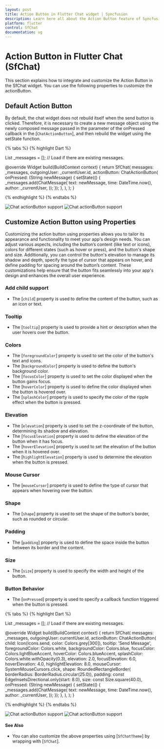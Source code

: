 ```yaml
---
layout: post
title: Action Button in Flutter Chat widget | Syncfusion
description: Learn here all about the Action Button feature of Syncfusion Flutter Chat (SfChat) widget and how it enhances user interaction and customization.
platform: flutter
control: SfChat
documentation: ug
---
```


# Action Button in Flutter Chat (SfChat)
This section explains how to integrate and customize the Action Button in the SfChat widget. You can use the following
properties to customize the actionButton.

## Default Action Button
By default, the chat widget does not rebuild itself when the send button is clicked. Therefore, it is necessary to 
create a new message object using the newly composed message passed in the parameter of the onPressed callback in the 
[`ChatActionButton`], and then rebuild the widget using the setState function.

{% tabs %}
{% highlight Dart %}

List<ChatMessage> _messages = <ChatMessage>[]; // Load if there are existing messages.

@override
Widget build(BuildContext context) {
  return SfChat(
    messages: _messages,
    outgoingUser: _currentUser.id,
    actionButton: ChatActionButton(
      onPressed: (String newMessage) {
        setState(() {
          _messages.add(ChatMessage(
            text: newMessage,
            time: DateTime.now(),
            author: _currentUser,
          ));
        });
      },
    ),
  );
}

{% endhighlight %}
{% endtabs %}

![Chat actionButton support](images/action-button/actionbutton-disabled.png)
![Chat actionButton support](images/action-button/actionbutton-background.png)

## Customize Action Button using Properties
Customizing the action button using properties allows you to tailor its appearance and functionality to meet your app's 
design needs. You can adjust various aspects, including the button’s content (like text or icons), colors for different 
states (such as hover or press), and the button's shape and size. Additionally, you can control the button's elevation 
to manage its shadow and depth, specify the type of cursor that appears on hover, and define padding for spacing around 
the button’s content. These customizations help ensure that the button fits seamlessly into your app's design and 
enhances the overall user experience.

### Add child support

* The [`child`] property is used to define the content of the button, such as an icon or text.

### Tooltip

* The [`tooltip`] property is used to provide a hint or description when the user hovers over the button.

### Colors

* The [`foregroundColor`] property is used to set the color of the button's text and icons.
* The [`backgroundColor`] property is used to define the button's background color.
* The [`focusColor`] property is used to set the color displayed when the button gains focus.
* The [`hoverColor`] property is used to define the color displayed when the button is hovered over.
* The [`splashColor`] property is used to specify the color of the ripple effect when the button is pressed.

### Elevation

* The [`elevation`] property is used to set the z-coordinate of the button, determining its shadow and elevation.
* The [`focusElevation`] property is used to define the elevation of the button when it has focus.
* The [`hoverElevation`] property is used to set the elevation of the button when it is hovered over.
* The [`highlightElevation`] property is used to determine the elevation when the button is pressed.

### Mouse Cursor

* The [`mouseCursor`] property is used to define the type of cursor that appears when hovering over the button.

### Shape

* The [`shape`] property is used to set the shape of the button's border, such as rounded or circular.

### Padding

* The [`padding`] property is used to define the space inside the button between its border and the content.

### Size

* The [`size`] property is used to specify the width and height of the button.

### Button Behavior

* The [`onPressed`] property is used to specify a callback function triggered when the button is pressed.

{% tabs %}
{% highlight Dart %}

List<ChatMessage> _messages = <ChatMessage>[]; // Load if there are existing messages.

@override
Widget build(BuildContext context) {
  return SfChat(
    messages: _messages,
    outgoingUser: currentUser.id,
    actionButton: ChatActionButton(
      child: Icon(Icons.send, color: Colors.grey[300]),
      tooltip: 'Send Message',
      foregroundColor: Colors.white,
      backgroundColor: Colors.blue,
      focusColor: Colors.lightBlueAccent,
      hoverColor: Colors.blueAccent,
      splashColor: Colors.white.withOpacity(0.3),
      elevation: 2.0,
      focusElevation: 6.0,
      hoverElevation: 4.0,
      highlightElevation: 8.0,
      mouseCursor: SystemMouseCursors.click,
      shape: RoundedRectangleBorder(
          borderRadius: BorderRadius.circular(25.0)),
      padding: const EdgeInsetsDirectional.only(start: 8.0),
      size: const Size.square(40.0),
      onPressed: (String newMessage) {
        setState(() {
          _messages.add(ChatMessage(
            text: newMessage,
            time: DateTime.now(),
            author: _currentUser,
          ));
        });
      },
    ),
  );
}

{% endhighlight %}
{% endtabs %}

![Chat actionButton support](images/action-button/customize-actionbutton.png)
![Chat actionButton support](images/action-button/customized-actionbutton-chat.png)

#### See Also

* You can also customize the above properties using [`SfChatTheme`] by wrapping with [`SfChat`].